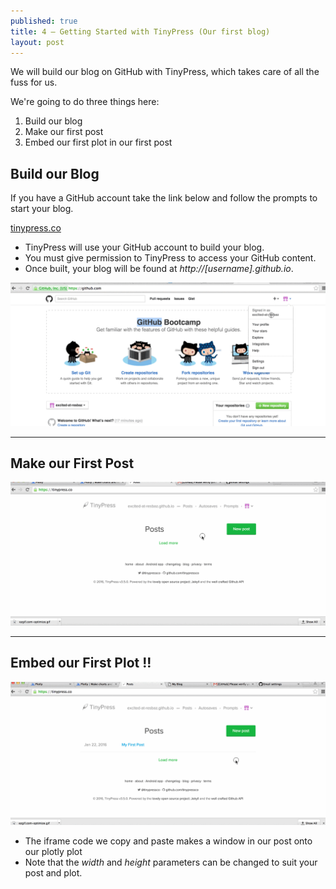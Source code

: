 ```yaml
---
published: true
title: 4 — Getting Started with TinyPress (Our first blog)
layout: post
---
```

We will build our blog on GitHub with TinyPress, which takes care of all the fuss for us.

We're going to do three things here:

1. Build our blog
2. Make our first post
3. Embed our first plot in our first post



## Build our Blog

If you have a GitHub account take the link below and follow the prompts to start your blog.

[tinypress.co](tinypress.co)

* TinyPress will use your GitHub account to build your blog.
* You must give permission to TinyPress to access your GitHub content.
* Once built, your blog will be found at *http://[username].github.io*.


![](https://raw.githubusercontent.com/dataviz-blog/dataviz-blog.github.io/master/gifs/start_tinypress2_comp_loop.gif)




---

## Make our First Post

![](https://raw.githubusercontent.com/dataviz-blog/dataviz-blog.github.io/master/gifs/tinypress_first_post.gif)




---

## Embed our First Plot !!

![](https://raw.githubusercontent.com/dataviz-blog/dataviz-blog.github.io/master/gifs/tinypress_get_iframe.gif)

* The iframe code we copy and paste makes a window in our post onto our plotly plot
* Note that the *width* and *height* parameters can be changed to suit your post and plot.